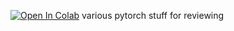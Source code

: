 [![Open In Colab](https://colab.research.google.com/assets/colab-badge.svg)](
[https://colab.research.google.com/github/USERNAME/REPO_NAME/blob/BRANCH/PATH/TO/NOTEBOOK.ipynb](https://github.com/dozetype/pytorch-notes/blob/main/basics.ipynb))
various pytorch stuff for reviewing
